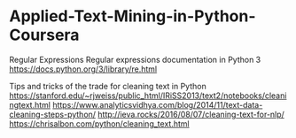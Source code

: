 # Applied-Text-Mining-in-Python-Coursera

Regular Expressions
Regular expressions documentation in Python 3
https://docs.python.org/3/library/re.html


Tips and tricks of the trade for cleaning text in Python
https://stanford.edu/~rjweiss/public_html/IRiSS2013/text2/notebooks/cleaningtext.html
https://www.analyticsvidhya.com/blog/2014/11/text-data-cleaning-steps-python/
http://ieva.rocks/2016/08/07/cleaning-text-for-nlp/
https://chrisalbon.com/python/cleaning_text.html
